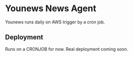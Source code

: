 # Younews News Agent

Younews runs daily on AWS trigger by a cron job.

## Deployment

Runs on a CRONJOB for now. Real deployment coming soon.